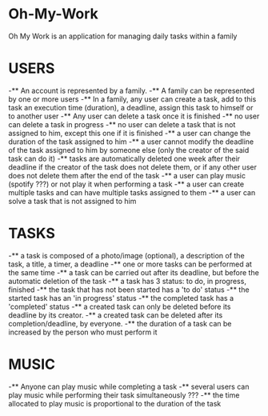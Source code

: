 # Oh-My-Work
Oh My Work is an application for managing daily tasks within a family

# USERS

-** An account is represented by a family.
-** A family can be represented by one or more users
-** In a family, any user can create a task, add to this task an execution time (duration), a deadline, assign this task to himself or to another user
-** Any user can delete a task once it is finished
-** no user can delete a task in progress
-** no user can delete a task that is not assigned to him, except this one if it is finished
-** a user can change the duration of the task assigned to him
-** a user cannot modify the deadline of the task assigned to him by someone else (only the creator of the said task can do it)
-** tasks are automatically deleted one week after their deadline if the creator of the task does not delete them, or if any other user does not delete them after the end of the task
-** a user can play music (spotify ???) or not play it when performing a task
-** a user can create multiple tasks and can have multiple tasks assigned to them
-** a user can solve a task that is not assigned to him


# TASKS

-** a task is composed of a photo/image (optional), a description of the task, a title, a timer, a deadline
-** one or more tasks can be performed at the same time
-** a task can be carried out after its deadline, but before the automatic deletion of the task
-** a task has 3 status: to do, in progress, finished
-** the task that has not been started has a 'to do' status
-** the started task has an 'in progress' status
-** the completed task has a 'completed' status
-** a created task can only be deleted before its deadline by its creator.
-** a created task can be deleted after its completion/deadline, by everyone.
-** the duration of a task can be increased by the person who must perform it

# MUSIC

-** Anyone can play music while completing a task
-** several users can play music while performing their task simultaneously ???
-** the time allocated to play music is proportional to the duration of the task
